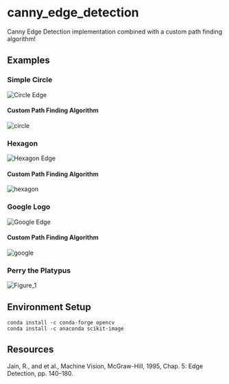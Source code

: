 # canny_edge_detection

Canny Edge Detection implementation combined with a custom path finding algorithm! 

## Examples

### Simple Circle

![Circle Edge](https://user-images.githubusercontent.com/60635839/205718195-9ba7f97a-6c8a-4e2d-a083-b9ce3576ed5d.png)

#### Custom Path Finding Algorithm
![circle](https://user-images.githubusercontent.com/60635839/205718618-ce949293-25b9-44db-b8ef-e3e3c2efc36e.gif)

### Hexagon


![Hexagon Edge](https://user-images.githubusercontent.com/60635839/205718227-a0515f06-d38e-48af-b2c0-53e8b0037d5f.png)

#### Custom Path Finding Algorithm
![hexagon](https://user-images.githubusercontent.com/60635839/205718598-8e425c3d-336d-44a0-92d6-8ce9a1dbdb6f.gif)

### Google Logo

![Google Edge](https://user-images.githubusercontent.com/60635839/205718163-b6124139-0873-447a-a624-d01f2e18532c.png)

#### Custom Path Finding Algorithm

![google](https://user-images.githubusercontent.com/60635839/205718544-fc666cd8-1dac-46e6-af81-5c2d2a3366c3.gif)

### Perry the Platypus

![Figure_1](https://user-images.githubusercontent.com/60635839/200213528-fb19099b-5ba5-4981-9f8c-cc7caca59f95.png)



## Environment Setup
```
conda install -c conda-forge opencv
conda install -c anaconda scikit-image
```

## Resources

Jain, R., and et al., Machine Vision, McGraw-Hill, 1995, Chap. 5: Edge Detection, pp. 140–180.
